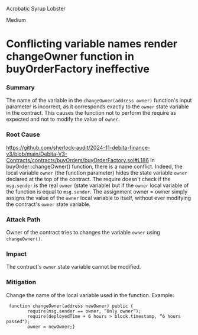 Acrobatic Syrup Lobster

Medium

# Conflicting variable names render changeOwner function in buyOrderFactory ineffective

### Summary

The name of the variable in the `changeOwner(address owner)` function's input parameter is incorrect, as it corresponds exactly to the `owner` state variable in the contract. This causes the function not to perform the require as expected and not to modify the value of `owner`.

### Root Cause

https://github.com/sherlock-audit/2024-11-debita-finance-v3/blob/main/Debita-V3-Contracts/contracts/buyOrders/buyOrderFactory.sol#L186
In buyOrder::changeOwner() function, there is a name conflict. Indeed, the local variable `owner` (the function parameter) hides the state variable `owner` declared at the top of the contract.
The require doesn't check if the `msg.sender` is the real `owner` (state variable) but if the `owner` local variable of the function is equal to `msg.sender`.
The assignment owner = owner simply assigns the value of the `owner` local variable to itself, without ever modifying the contract's `owner` state variable.


### Attack Path

Owner of the contract tries to changes the variable `owner` using `changeOwner()`.


### Impact

The contract's `owner` state variable cannot be modified.



### Mitigation

Change the name of the local variable used in the function.
Example:
```solidity
 function changeOwner(address newOwner) public {
        require(msg.sender == owner, “Only owner”);
        require(deployedTime + 6 hours > block.timestamp, “6 hours passed");
        owner = newOwner;}
```